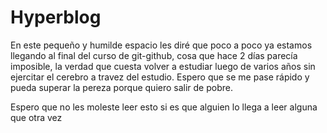 # Hyperblog
En este pequeño y humilde espacio les diré que poco a poco ya estamos llegando al final del curso de git-github, 
cosa que hace 2 días parecía imposible, la verdad que cuesta volver a estudiar luego de varios años sin ejercitar el cerebro 
a travez del estudio. Espero que se me pase rápido y pueda superar la pereza porque quiero salir de pobre.

Espero que no les moleste leer esto si es que alguien lo llega a leer alguna que otra vez
